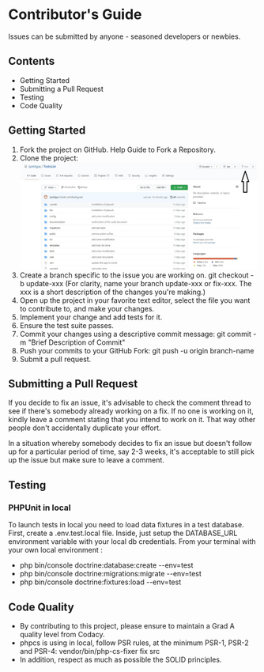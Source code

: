 # Contributor's Guide

Issues can be submitted by anyone - seasoned developers or newbies.

## Contents

* Getting Started
* Submitting a Pull Request
* Testing
* Code Quality

## Getting Started

1. Fork the project on GitHub. Help Guide to Fork a Repository.
2. Clone the project: ![Screenshot](./public/img/fork.jpg)
3. Create a branch specific to the issue you are working on. git checkout -b update-xxx (For clarity, name your branch update-xxx or fix-xxx. The xxx is a short description of the changes you're making.)
4. Open up the project in your favorite text editor, select the file you want to contribute to, and make your changes.
5. Implement your change and add tests for it.
6. Ensure the test suite passes.
7. Commit your changes using a descriptive commit message: git commit -m "Brief Description of Commit"
8. Push your commits to your GitHub Fork: git push -u origin branch-name
9. Submit a pull request.

## Submitting a Pull Request

If you decide to fix an issue, it's advisable to check the comment thread to see if there's somebody already working on a fix. If no one is working on it, kindly leave a comment stating that you intend to work on it. That way other people don't accidentally duplicate your effort.

In a situation whereby somebody decides to fix an issue but doesn't follow up for a particular period of time, say 2-3 weeks, it's acceptable to still pick up the issue but make sure to leave a comment.

## Testing

### PHPUnit in local

To launch tests in local you need to load data fixtures in a test database. First, create a .env.test.local file. Inside, just setup the DATABASE_URL environment variable with your local db credentials. From your terminal with your own local environment :

* php bin/console doctrine:database:create --env=test
* php bin/console doctrine:migrations:migrate --env=test
* php bin/console doctrine:fixtures:load --env=test

## Code Quality

* By contributing to this project, please ensure to maintain a Grad A quality level from Codacy.
* phpcs is using in local, follow PSR rules, at the minimum PSR-1, PSR-2 and PSR-4:
vendor/bin/php-cs-fixer fix src
* In addition, respect as much as possible the SOLID principles.
